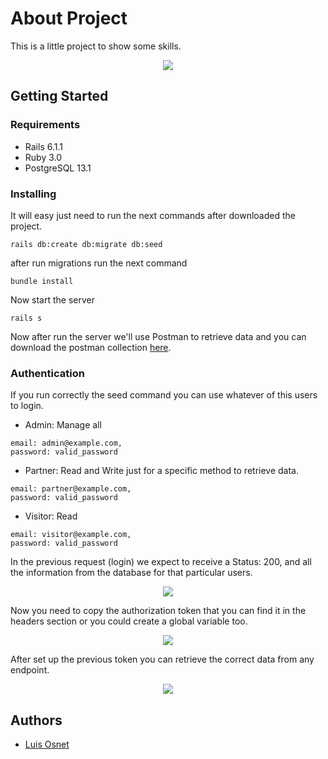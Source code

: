 # About Project

This is a little project to show some skills.

<div style="text-align:center"><img src="https://homie.mx/assets/logos2.0/homie-rosa-200px.png" /></div>

## Getting Started
### Requirements
- Rails 6.1.1
- Ruby 3.0
- PostgreSQL 13.1
### Installing

It will easy just need to run the next commands after downloaded the project.

```
rails db:create db:migrate db:seed
```

after run migrations run the next command

```
bundle install
```

Now start the server

```
rails s
```

Now after run the server we'll use Postman to retrieve data and you can download the postman collection [here](https://drive.google.com/file/d/1WSXlxT_dVarDfkeQtHcB4Mwpux7t0lwv/view?usp=sharing).

### Authentication
If you run correctly the seed command you can use whatever of this users to login.

- Admin: Manage all
```
email: admin@example.com,
password: valid_password
```

- Partner: Read and Write just for a specific method to retrieve data.
```
email: partner@example.com,
password: valid_password
```
- Visitor: Read
```
email: visitor@example.com,
password: valid_password
```

In the previous request (login) we expect to receive a Status: 200, and all the information from the database for that particular users.

<div style="text-align:center"><img src="https://luisosnet.com/wp-content/uploads/2021/02/login.png" /></div>

Now you need to copy the authorization token that you can find it in the headers section or you could create a global variable too.

<div style="text-align:center"><img src="https://luisosnet.com/wp-content/uploads/2021/02/token.png" /></div>

After set up the previous token you can retrieve the correct data from any endpoint.

<div style="text-align:center"><img src="https://luisosnet.com/wp-content/uploads/2021/02/properties-1.png" /></div>

## Authors

* [Luis Osnet](https://luisosnet.com)